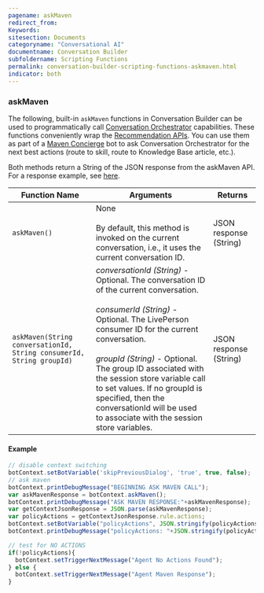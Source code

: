 ```yaml
---
pagename: askMaven
redirect_from:
Keywords:
sitesection: Documents
categoryname: "Conversational AI"
documentname: Conversation Builder
subfoldername: Scripting Functions
permalink: conversation-builder-scripting-functions-askmaven.html
indicator: both
---
```


### askMaven

The following, built-in `askMaven` functions in Conversation Builder can be used to programmatically call [Conversation Orchestrator](maven-ai-overview.html) capabilities. These functions conveniently wrap the [Recommendation APIs](maven-ai-askmaven-overview.html). You can use them as part of a [Maven Concierge](conversation-builder-bot-templates-maven-concierge.html) bot to ask Conversation Orchestrator for the next best actions (route to skill, route to Knowledge Base article, etc.).

Both methods return a String of the JSON response from the askMaven API. For a response example, see [here](maven-ai-askmaven-methods.html#get-next-actions).

| Function Name | Arguments | Returns |
| --- | --- | --- |
| `askMaven()` | None<br><br>By default, this method is invoked on the current conversation, i.e., it uses the current conversation ID. | JSON response (String) |
| `askMaven(String conversationId, String consumerId, String groupId)` | *conversationId (String)* - Optional. The conversation ID of the current conversation.<br><br>*consumerId (String)* - Optional. The LivePerson consumer ID for the current conversation.<br><br>*groupId (String)* - Optional. The group ID associated with the session store variable call to set values. If no groupId is specified, then the conversationId will be used to associate with the session store variables. | JSON response (String) |

#### Example

```javascript
// disable context switching
botContext.setBotVariable('skipPreviousDialog', 'true', true, false);
// ask maven
botContext.printDebugMessage("BEGINNING ASK MAVEN CALL");
var askMavenResponse = botContext.askMaven();
botContext.printDebugMessage("ASK MAVEN RESPONSE:"+askMavenResponse);
var getContextJsonResponse = JSON.parse(askMavenResponse);
var policyActions = getContextJsonResponse.rule.actions;
botContext.setBotVariable("policyActions", JSON.stringify(policyActions), true, false);
botContext.printDebugMessage("policyActions: "+JSON.stringify(policyActions));

// test for NO ACTIONS
if(!policyActions){
  botContext.setTriggerNextMessage("Agent No Actions Found");
} else {
  botContext.setTriggerNextMessage("Agent Maven Response");
}
```
